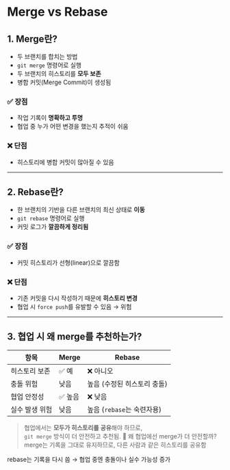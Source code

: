 # Merge vs Rebase

## 1. Merge란?
- 두 브랜치를 합치는 방법
- `git merge` 명령어로 실행
- 두 브랜치의 히스토리를 **모두 보존**
- 병합 커밋(Merge Commit)이 생성됨

### ✅ 장점
- 작업 기록이 **명확하고 투명**
- 협업 중 누가 어떤 변경을 했는지 추적이 쉬움

### ❌ 단점
- 히스토리에 병합 커밋이 많아질 수 있음

---

## 2. Rebase란?
- 한 브랜치의 기반을 다른 브랜치의 최신 상태로 **이동**
- `git rebase` 명령어로 실행
- 커밋 로그가 **깔끔하게 정리됨**

### ✅ 장점
- 커밋 히스토리가 선형(linear)으로 깔끔함

### ❌ 단점
- 기존 커밋을 다시 작성하기 때문에 **히스토리 변경**
- 협업 시 `force push`를 유발할 수 있음 → 위험

---

## 3. 협업 시 왜 merge를 추천하는가?

| 항목 | Merge | Rebase |
|------|-------|--------|
| 히스토리 보존 | ✅ 예 | ❌ 아니오 |
| 충돌 위험 | 낮음 | 높음 (수정된 히스토리 충돌) |
| 협업 안정성 | ✅ 높음 | ❌ 낮음 |
| 실수 발생 위험 | 낮음 | 높음 (`rebase`는 숙련자용) |

> 협업에서는 **모두가 히스토리를 공유**해야 하므로,  
> `git merge` 방식이 더 안전하고 추천됨.
🤝 왜 협업에선 merge가 더 안전할까?
merge는 기록을 그대로 유지하므로, 다른 사람과 같은 히스토리를 공유함

rebase는 기록을 다시 씀 → 협업 중엔 충돌이나 실수 가능성 증가

